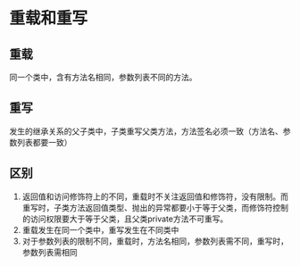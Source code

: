 # 重载和重写

## 重载
同一个类中，含有方法名相同，参数列表不同的方法。
## 重写
发生的继承关系的父子类中，子类重写父类方法，方法签名必须一致（方法名、参数列表都要一致）

## 区别
1. 返回值和访问修饰符上的不同，重载时不关注返回值和修饰符，没有限制。而重写时，子类方法返回值类型、抛出的异常都要小于等于父类，而修饰符控制的访问权限要大于等于父类，且父类private方法不可重写。
2. 重载发生在同一个类中，重写发生在不同类中
3. 对于参数列表的限制不同，重载时，方法名相同，参数列表需不同，重写时，参数列表需相同